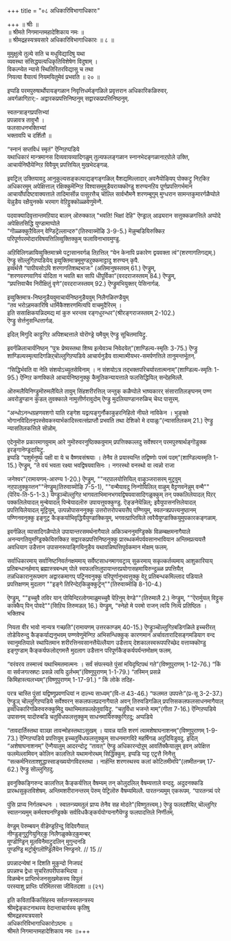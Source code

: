 +++
title = "०८ अधिकारिविभागाधिकारः"

+++
॥ श्रीः ॥  
॥ श्रीमते निगमान्तमहादेशिकाय नमः ॥  
॥ श्रीमद्रहस्यत्रयसारे अधिकारिविभागाधिकारः ॥ ८ ॥  

मुमुक्षुत्वे तुल्ये सति च मधुविद्यादिषु यथा  
व्यवस्था संसिद्ध्यत्यधिकृतिविशेषेण विदुषाम् ।  
विकल्प्येत न्यासे स्थितिरितरविद्यासु च तथा   
नियत्या वैयात्यं नियमयितुमेवं प्रभवति ॥ २० ॥

इप्पडि परमपुरुषार्थोपायङ्गळान निवृत्तिधर्मङ्गळिले प्रवृत्तरान अधिकारिकळिरुवर्.  
अवर्गळागिऱार्:- अद्वारकप्रपत्तिनिष्ठनुम् सद्वारकप्रपत्तिनिष्ठनुम्.  

स्वतन्त्राङ्गप्रपत्तिभ्यां  
प्रपन्नावत्र तावुभौ ।  
फलसाधनभक्तिभ्यां  
भक्तावपि च दर्शितौ ॥ 

“स्नानं सप्तविधं स्मृतं” ऎन्गिऱप्पडिये  
यथाधिकारं मान्त्रमानस दिव्यवायव्यादिगळुम् तुल्यफलङ्गळान स्नानभेदङ्गळानाऱ्‌पोले उक्ति, आचार्यनिष्ठैयॆन्गिऱ विवैयुम् प्रपत्तियिल् मुखभेदङ्गळ्.  

इवट्रिल् उक्तियावदु आनुकूल्यसङ्कल्पाद्यङ्गङ्गळिल् वैशद्यमिल्लादार् अवनैयॊऴियप् पोक्कट्रु निऱ्‌किऱ अधिकारमुम्
अपेक्षित्ताल् रक्षिक्कुमॆन्गिऱ विश्वासमुमुडैयराय्क्कॊण्डु शरण्यनऱिय पूर्णप्रपत्तिगर्भमान आचार्योपदिष्टवाक्यत्ताले तादिमार्सॊन्न पासुरत्तैच् चॊल्लि सार्वभौमनै शरणम्बुगुम् मुग्धरान सामन्तकुमारर्गळैप्पोले यॆन्नुडैय रक्षैयुनक्के भरमाग वेऱिट्टुक्कॊळ्ळवेणुमॆन्गै.

पदवाक्यादिवृत्तान्तमऱियाद बालन् ऒरुक्काल् "भवति! भिक्षां देहि" ऎण्ड्राल् आढ्यरान सत्तुक्कळगत्तिले अप्पोदे अपेक्षितसिद्धि युण्डामाप्पोले  
"गॊळ्ळक्कुऱैविलन् वेण्डिट्रॆल्लान्दरु"(तिरुवाय्मॊऴि 3-9-5.) मॆन्नुम्बडियिरुक्किऱ परिपूर्णपरमोदारविषयत्तिलिव्वुक्तिक्कुम् फलाविनाभावमुण्डु.  

अऱिविलिगळायिव्वुक्तिमात्रमे पट्रासानवर्गळ् तिऱत्तिल् “येन केनापि प्रकारेण द्वयवक्ता त्वं”(शरणागतिगद्यम्.) ऎण्ड्रु सॊल्लुगिऱप्पडियेय् इव्वुक्तिमात्रमुमुण्डऱुक्कमाट्टादु शरण्यन् कृपै.  
इव्वर्थत्तै “पापीयसोऽपि शरणागतिशब्दभाजः” (अतिमानुषस्तवम् 61.) ऎण्ड्रुम्,  
“शरणवरणवागियं योदिता न भवति बत सापि धीपूर्विका”(वरदराजस्तवम् 84.) ऎण्ड्रुम्,  
“प्रपत्तिवाचैव निरीक्षितुं वृणे”(वरदराजस्तवम् 92.) ऎण्ड्रुमभियुक्तर् पेसिनार्गळ्.  

इव्वुक्तिमात्र-निष्ठनुडैयवुमाचार्यनिष्ठनुडैयवुम् निलैगळिरण्डैयुम्  
“तव भरोऽहमकारिषि धार्मिकैश्शरणमित्यपि वाचमुदैरिरम् ।  
इति ससाक्षिकयन्निदमद्य मां कुरु भरन्तव रङ्गधुरन्धर”(श्रीरङ्गराजस्तवम् 2-102.)  
ऎण्ड्रु सेर्त्तनुसन्धित्तार्गळ्. 

इदिल् मिगुदि काट्टुगिऱ अपिशब्दत्ताले योरॊण्ड्रे यमैयुम् ऎण्ड्रु सूचितमायिट्रु.

इवर्गळिलाचार्यनिष्ठन् “पुत्रः प्रेष्यस्तथा शिष्य इत्येवञ्च निवेदयेत्”(शाण्डिल्य-स्मृतिः 3-75.) ऎण्ड्रु शाण्डिल्यस्मृत्यादिगळिऱ्‌चॊल्लुगिऱप्पडिये आचार्यनुडैय वात्मात्मीयभर-समर्पणत्तिले तानुमन्तर्भूतन्.

“सिद्धिर्भवति वा नेति संशयोऽच्युतसेविनाम् । न संशयोऽत्र तद्भक्तपरिचर्यारतात्मनाम्”(शाण्डिल्य-स्मृतिः 1-95.) ऎन्गिऱ कणक्किले आचार्यनिष्ठनुक्कु कैमुतिकन्यायत्ताले फलसिद्धियिल् सन्देहमिल्लै.

ऒरुमलैयिनिण्ड्रुमॊरुमलैयिले तावुम् सिंहशरीरत्तिल् जन्तुक् कळैप्पोले भाष्यकारर् संसारातिलङ्घनम् पण्ण अवरोडुण्डान कुडल् तुवक्काले नामुत्तीर्णरावुदोम् ऎण्ड्रु मुदलियाण्डानरुळिच् चॆय्द पासुरम्.

“अन्धोऽनन्धग्रहणवशगो याति रङ्गेश यद्वत्पङ्गुर्नौकाकुहरनिहितो नीयते नाविकेन । भुङ्क्ते भोगानविदितनृपस्सेवकस्यार्भकादिस्त्वत्संप्राप्तौ प्रभवति तथा देशिको मे दयाळुः”(न्यासतिलकम् 21.) ऎण्ड्रु न्यासतिलकत्तिले सॊन्नोम्.  

एदेनुमॊरु प्रकारमागवुमाम् आरे नुमॊरुवरनुष्ठिक्कवुमाम् प्रपत्तिक्कल्लदु सर्वेश्वरन् परमपुरुषार्थङ्गॊडुक्क इरङ्गानॆण्ड्रदायिट्रु.  
इप्पडि “पशुर्मनुष्यः पक्षी वा ये च वैष्णवसंश्रयाः । तेनैव ते प्रयास्यन्ति तद्विष्णोः परमं पदम्”(शाण्डिल्यस्मृति 1-15.) ऎण्ड्रुम्, “ते वयं भवता रक्ष्या भवद्विषयवासिनः । नगरस्थो वनस्थो वा त्वन्नो राजा

जनेश्वर”(रामायणम्-आरण्य 1-20.) ऎण्ड्रुम्, ""नऱ्‌पालयोत्तियिल् वाऴुञ्जरासरम् मुट्रवुम् नऱ्‌पालुक्कुय्त्तन""नॆण्ड्रुम्(तिरुवाय्मॊऴि 7-5-1), ""वन्मैयावदु निन्गोयिलिल् वाऴुम् वैट्टणवनॆन्नुम् वन्मै""(पॆरिय-ति-5-1-3.) यॆण्ड्रुञ्चॊल्लुगिऱ भागवताभिमानभगवद्विषयवासादिगळुक्कुम् तन् पक्कलिलेयादल् पिऱर् पक्कलिलेयादल् मुन्बेयादल् पिन्बेयादलॊरु उपायत्तुवक्कुण्डु. ऎङ्ङनेयॆन्निल्; इवैयुपासनत्तिलेयादल् प्रपत्तियिलेयादल् मूट्टियुम्, उत्पन्नोपासननुक्कु उत्तरोत्तरोपचयत्तैप् पण्णियुम्, स्वतन्त्रप्रपत्त्यनुष्ठानम् पण्णिनवनुक्कु इङ्गुट्र कैङ्कर्याभिवृद्धियैयुण्डाक्कियुम्, भगवत्प्राप्तियिले त्वरैयैयुण्डाक्कियुमुपकारकङ्गळाम्.

इवर्गळिल् व्यासादिगळैप्पोले उपायान्तरसमर्थनागैयाले अकिञ्चननुमण्ड्रिक्के विळम्बक्षमनागैयाले अनन्यगतियुमण्ड्रिक्केयिरुक्किऱ सद्वारकप्रपत्तिनिष्ठनुक्कु प्रारब्धकर्मपर्यवसानभावियान अन्तिमप्रत्ययत्तै अवधियाग उडैत्तान उपासनरूपाङ्गियिनुडैय यथावन्निष्पत्तिपूर्वकमान मोक्षम् फलम्.

सर्वाधिकारमाय् सर्वानिष्टनिवर्तनक्षममाय् सर्वेष्टसाधनमागवट्राय् सुकरमाय् सकृत्कर्तव्यमाय् आशुकारियाय् प्रतिबन्धानर्हमाय् ब्रह्मास्त्रबन्धम् पोले स्वफलत्तिलुपायान्तरप्रयोगासहमायिरुन्दुळ्ळ प्रपत्तियैत् तन्नधिकारानुरूपमाग अद्वारकमागप् पट्रिनवनुक्कु परिपूर्णानुभवत्तुक्कु वेऱु प्रतिबन्धकमिल्लाद पडियाले प्रपत्तिक्षणम् मुदलाग ""इङ्गे तिरिन्देऱ्‌किऴुक्कुट्रॆन्""(तिरुवाय्मॊऴि 8-10-4.)

ऎण्ड्रुम्, ""इच्चुवै तविर यान् पोयिन्दिरलोगमाळुमच्चुवै पॆऱिनुम् वेण्डे""(तिरुमालै 2.) नॆण्ड्रुम्, ""ऎरार्मुयल् विट्टुक् काक्कैप् पिन् पोवदे""(सिऱिय तिरुमडल् 16.) यॆण्ड्रुम्, “स्नेहो मे परमो राजन् त्वयि नित्यं प्रतिष्ठितः । भक्तिश्च

नियता वीर भावो नान्यत्र गच्छति”(रामायणम् उत्तरकाण्डम् 40-15.) ऎण्ड्रुञ्चॊल्लुगिऱबडिगळिले इच्चरीरत् तोडेयिरुन्दु कैङ्कर्याद्यनुभवम् पण्णवेणुमॆन्गिऱ अभिसन्धिक्कुक् कारणमान अर्चावतारादिसङ्गमडियाग वन्द स्वानुमतियाले स्थापितमान शरीरत्तिनवसानत्तैयॆल्लैयाग उडैत्ताय् देशकालस्वरूपपरिच्छेद वत्ताय्क्कॊण्डु इङ्गुण्डाम् कैङ्कर्यफलोद्गमत्तै मुदलाग उडैत्तान परिपूर्णकैङ्कर्यपर्यन्तमोक्षम् फलम्.

“वरंवरय तस्मात्त्वं यथाभिमतमात्मनः । सर्वं संपत्स्यते पुंसां मयिदृष्टिपथं गते”(विष्णुपुराणम् 1-12-76.) “किं वा सर्वजगत्स्रष्टः प्रसन्ने त्वयि दुर्लभम्”(विष्णुपुराणम् 1-1-79.) “तस्मिन् प्रसन्ने किमिहास्त्यलभ्यम्”(विष्णुपुराणम् 1-17-91.) “ किं लोके तदिह-

परत्र चास्ति पुंसां यद्विष्णुप्रवणधियां न दाल्भ्य साध्यम्”(वि-त 43-46.) “फलमत उपपत्तेः”(प्र-सू 3-2-37.) ऎण्ड्रुञ् चॊल्लुगिऱप्पडिये सर्वेश्वरन् सकलफलप्रदनागैयाले अवन् तिरुवडिगळिल् प्रपत्तिसकलफलसाधनमागैयाल् इव्वधिकारिगळिरुवरुक्कुमिदु यथाभिमतफलहेतुवायिट्रु. “चतुर्विधा भजन्ते माम्”(गीता 7-16.) ऎन्गिऱप्पडिये उपासनम् यादॊरुबडि चतुर्विधफलत्तुक्कुम् साधनमायिरुक्कुगिऱदु; अप्पडिये

“तावदार्तिस्तथा वाञ्छा तावन्मोहस्तथाऽसुखम् । यावन्न याति शरणं त्वामशेषाघनाशनम्”(विष्णुपुराणम् 1-9-73.) ऎन्गिऱप्पडिये प्रपत्तियुम् इच्चतुर्विधफलत्तुक्कुम् साधनमागविऱे महर्षिगळ् अऱुदियिडुवदु. इदिल् “अशेषाघनाशनम्” ऎन्गैयालुम् आदरन्दोट्र “तावत्” ऎण्ड्रु अधिकारन्दोऱुम् आवर्तिक्कैयालुम् इवन् अपेक्षित्त फलमॆल्लामिवन् कोलिन कालत्तिले यथामनोरथम् सिद्धिक्कुम्. इप्पडि प्पट्ट एट्रत्तै निनैत्तु “सत्कर्मनिरताश्शुद्धास्साङ्ख्ययोगविदस्तथा । नार्हन्ति शरणस्थस्य कलां कोटितमीमपि”(लष्मीतन्त्रम् 17-62.) ऎण्ड्रु सॊल्लुगिऱदु.

इवनुक्किङ्गिरुन्द कालत्तिल् कैङ्कर्यत्तिल् वैषम्यम् तन् कोलुदलिल् वैषम्यत्ताले वन्ददु. अदुदनक्कडि प्रारब्धसुकृतविशेषम्. अन्तिमशरीरानन्तरम् पॆरुम् पेट्रिलॊरु वैषम्यमिल्लै. पारतन्त्र्यमुम् एकरूपम्. “पारतन्त्र्यं परे

पुंसि प्राप्य निर्गतबन्धनः । स्वातन्त्र्यमतुलं प्राप्य तेनैव सह मोदते”(विष्णुतत्त्वम्.) ऎण्ड्रु फलदशैयिऱ्‌ चॊल्लुगिऱ स्वातन्त्र्यमुम् कर्मवश्यनण्ड्रिक्के सर्वविधकैङ्कर्ययोग्यनागैयॆण्ड्रु फलपादत्तिले निर्णीतम्.

वेण्डुम् पॆरुम्बयन् वीडॆण्ड्रऱिन्दु विदिवगैयाल्  
नीण्डुङ्गुऱुगियुनिऱ्‌कु निलैगळुक्केऱ्‌कुमन्बर्  
मूण्डॊण्ड्रिन् मूलविनैमाट्रुदलिन् मुगुन्दनडि  
पूण्डण्ड्रि मट्रोर्बुगलॊण्ड्रिलैयॆन निण्ड्रनरे. // 15 //  

प्रपन्नादन्येषां न दिशति मुकुन्दो निजपदं  
प्रपन्नश्च द्वेधा सुचरितपरीपाकभिदया ।  
विळम्बेन प्राप्तिर्भजनसुखमेकस्य विपुलं  
परस्याशु प्राप्तिः परिमितरसा जीवितदशा ॥ (२१)  

इति कवितार्किकसिंहस्य सर्वतन्त्रस्वतन्त्रस्य  
श्रीमद्वेङ्कटनाथस्य वेदान्ताचार्यस्य कृतिषु  
श्रीमद्रहस्यत्रयसारे  
अधिकारिविभागाधिकारोऽष्टमः ॥  
श्रीमते निगमान्तमहादेशिकाय नमः ॥+++
